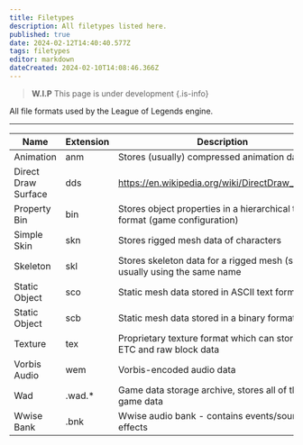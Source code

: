 ```yaml
---
title: Filetypes
description: All filetypes listed here.
published: true
date: 2024-02-12T14:40:40.577Z
tags: filetypes
editor: markdown
dateCreated: 2024-02-10T14:08:46.366Z
---
```


> **W.I.P**
> This page is under development
{.is-info}

All file formats used by the League of Legends engine.

---
| Name                | Extension | Description                                                                 |
|---------------------|-----------|-----------------------------------------------------------------------------|
| Animation           | anm       | Stores (usually) compressed animation data                                  |
| Direct Draw Surface | dds       | https://en.wikipedia.org/wiki/DirectDraw_Surface                            |
| Property Bin        | bin       | Stores object properties in a hierarchical tree format (game configuration) |
| Simple Skin         | skn       | Stores rigged mesh data of characters                                       |
| Skeleton            | skl       | Stores skeleton data for a rigged mesh (skn) usually using the same name    |
| Static Object       | sco       | Static mesh data stored in ASCII text format                                |
| Static Object       | scb       | Static mesh data stored in a binary format                                  |
| Texture             | tex       | Proprietary texture format which can store BCn, ETC and raw block data      |
| Vorbis Audio        | wem       | Vorbis-encoded audio data                                                   |
| Wad                 | .wad.*    | Game data storage archive, stores all of the game data                      |
| Wwise Bank          | .bnk      | Wwise audio bank - contains events/sound effects                            |
